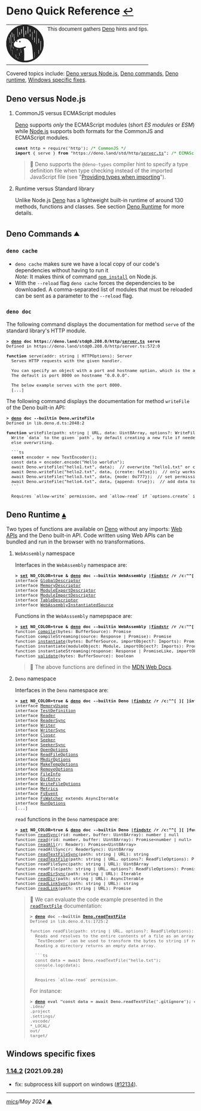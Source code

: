 # <span id="top">Deno Quick Reference</span> <span style="font-size:90%;">[↩](README.md#top)</span>

<table style="font-family:Helvetica,Arial;line-height:1.6;">
  <tr>
  <td style="border:0;padding:0 10px 0 0;min-width:100px;"><a href="https://deno.land/" rel="external"><img style="border:0;" src="./docs/images/deno.svg" width="100" alt="Deno project"/></a></td>
  <td style="border:0;padding:0;vertical-align:text-top;">This document gathers <a href="https://deno.land/" rel="external">Deno</a> hints and tips.
  </td>
  </tr>
</table>

Covered topics include: [Deno versus Node.js](#nodejs), [Deno commands](#commands), [Deno runtime](#runtime), [Windows specific fixes](#fixes).

## <span id="nodejs">Deno versus Node.js</span>
<!--
https://alanstorm.com/comparing-a-deno-and-node-js-hello-world-program/
-->
1. CommonJS versus ECMAScript modules

   <a href="https://deno.land/manual/node#interoperating-with-node-and-npm" rel="external">Deno</a> supports <i>only</i> the ECMAScript modules (short <i>ES modules</i> or <i>ESM</i>) while <a href="https://nodejs.org/" rel="external">Node.js</a> supports both formats for the CommonJS and ECMAScript modules.

   <pre style="font-size:80%;">
   <b>const</b> http = require('http'); <span style="color:green;">/* CommonJS */</span>
   <b>import</b> { serve } <b>from</b> "https://deno.land/std/http/<a href="https://deno.land/std/http/server.ts" rel="external">server.ts</a>"; <span style="color:green;">/* ECMAScript */</span>
   </pre>

   > **:mag_right:** Deno supports the `@deno-types` compiler hint to specify a type definition file when type checking instead of the imported JavaScript file (see "[Providing types when importing](https://deno.land/manual@v1.21.0/typescript/types#providing-types-when-importing)").

2. Runtime versus Standard library

   Unlike Node.js <a href="https://deno.land/">Deno</a> has a lightweight built-in runtime of around 130 methods, functions and classes. See section [Deno Runtime](#runtime) for more details.

## <span id="commands">Deno Commands</span> <sup><sub>[**&#9650;**](#top)</sub></sup>

### **`deno cache`**

- `deno cache` makes sure we have a local copy of our code's dependencies without having to run it<br/><i>Note</i>: It makes think of command [`npm install`](https://docs.npmjs.com/cli/v7/commands/npm-install) on Node.js.
- With the `--reload` flag `deno cache` forces the dependencies to
be downloaded. A comma-separated list of modules that must be reloaded can be sent as
a parameter to the `--reload` flag.

### **`deno doc`**

The following command displays the documentation for method `serve` of the standard library's HTTP module.

<pre style="font-size:80%;">
<b>&gt; <a href="https://deno.land/manual/getting_started/command_line_interface">deno</a> doc https://deno.land/std@0.208.0/http/<a href="https://deno.land/std@0.208.0/http/server.ts">server.ts</a> serve</b>
Defined in https://deno.land/std@0.208.0/http/server.ts:572:0

<b>function</b> serve(addr: string | HTTPOptions): Server
  Serves HTTP requests with the given handler.

  You can specify an object with a port and hostname option, which is the address to listen on.
  The default is port 8000 on hostname "0.0.0.0".

  The below example serves with the port 8000.
  [...]
</pre>

The following command displays the documentation for method `writeFile` of the Deno built-in API:

<pre style="font-size:80%;">
<b>&gt; <a href="https://deno.land/manual/getting_started/command_line_interface">deno</a> doc --builtin Deno.writeFile</b>
Defined in lib.deno.d.ts:2048:2

<b>function</b> writeFile(path: string | URL, data: Uint8Array, options?: WriteFileOptions): Promise<void>
  Write `data` to the given `path`, by default creating a new file if needed,
  else overwriting.

  ```ts
  <b>const</b> encoder = new TextEncoder();
  const data = encoder.encode("Hello world\n");
  await Deno.writeFile("hello1.txt", data);  // overwrite "hello1.txt" or create it
  await Deno.writeFile("hello2.txt", data, {create: false});  // only works if "hello2.txt" exists
  await Deno.writeFile("hello3.txt", data, {mode: 0o777});  // set permissions on new file
  await Deno.writeFile("hello4.txt", data, {append: true});  // add data to the end of the file
  ```

  Requires `allow-write` permission, and `allow-read` if `options.create` is `false`.
</pre>

## <span id="runtime">Deno Runtime</span> [**&#x25B4;**](#top)

<!-- Deno Web Development, p.59 -->
Two types of functions are available on [Deno][deno_land] without any imports: [Web APIs](https://developer.mozilla.org/en-US/docs/Web/API) and the Deno built-in API. Code written using Web APIs can be bundled and run in the browser with no transformations.

1. `WebAssembly` namespace

   Interfaces in the `WebAssembly` namespace are:
   <pre style="font-size:80%;">
   <b>&gt; <a href="https://docs.microsoft.com/en-us/windows-server/administration/windows-commands/set_1">set</a> NO_COLOR=true & <a href="https://deno.land/manual/getting_started/command_line_interface">deno</a> doc --builtin WebAssembly |<a href="https://docs.microsoft.com/en-us/windows-server/administration/windows-commands/findstr" rel="external">findstr</a> /r /c:"^[ ][ ]interface"</b>
   interface <a href="https://deno.land/api?s=WebAssembly.GlobalDescriptor" rel="external">GlobalDescriptor</a>
   interface <a href="https://deno.land/api?s=WebAssembly.MemoryDescriptor" rel="external">MemoryDescriptor</a>
   interface <a href="https://deno.land/api?s=WebAssembly.ModuleExportDescriptor" rel="external">ModuleExportDescriptor</a>
   interface <a href="https://deno.land/api?s=WebAssembly.ModuleImportDescriptor" rel="external">ModuleImportDescriptor</a>
   interface <a href="https://deno.land/api?s=WebAssembly.TableDescriptor" rel="external">TableDescriptor</a>
   interface <a href="https://deno.land/api?s=WebAssembly.WebAssemblyInstantiatedSource" rel="external">WebAssemblyInstantiatedSource</a>
   </pre>

   Functions in the `WebAsssembly` namepspace are:
   <pre style="font-size:80%;">
   <b>&gt; <a href="https://docs.microsoft.com/en-us/windows-server/administration/windows-commands/set_1">set</a> NO_COLOR=true & <a href="https://deno.land/manual/getting_started/command_line_interface">deno</a> doc --builtin WebAssembly |<a href="https://docs.microsoft.com/en-us/windows-server/administration/windows-commands/findstr">findstr</a> /r /c:"^[ ][ ]function"</b>
   function <a href="https://deno.land/api?s=WebAssembly.compile" rel="external">compile</a>(bytes: BufferSource): Promise<Module>
   function compileStreaming(source: Response | Promise<Response>): Promise<Module>
   function <a href="https://deno.land/api?s=WebAssembly.instantiate" rel="external">instantiate</a>(bytes: BufferSource, importObject?: Imports): Promise<WebAssemblyInstantiatedSource>
   function instantiate(moduleObject: Module, importObject?: Imports): Promise<Instance>
   function instantiateStreaming(response: Response | PromiseLike<Response>, importObject?: Imports): Promise<WebAssemblyInstantiatedSource>
   function <a href="https://deno.land/api?s=WebAssembly.validate" rel="external">validate</a>(bytes: BufferSource): boolean
   </pre>
   > **:mag_right:** The above functions are defined in the [MDN Web Docs](https://developer.mozilla.org/en-US/docs/Web/JavaScript/Reference/Global_Objects/WebAssembly#static_methods).

2. `Deno` namespace

   Interfaces in the `Deno` namespace are:
   <pre style="font-size:80%;">
   <b>&gt; <a href="https://docs.microsoft.com/en-us/windows-server/administration/windows-commands/set_1">set</a> NO_COLOR=true & <a href="https://deno.land/manual/getting_started/command_line_interface">deno</a> doc --builtin Deno |<a href="https://docs.microsoft.com/en-us/windows-server/administration/windows-commands/findstr">findstr</a> /r /c:"^[ ][ ]interface"</b>
   interface <a href="https://deno.land/api?s=Deno.memoryUsage">MemoryUsage</a>
   interface <a href="https://deno.land/api?s=Deno.TestDefinition" rel="external">TestDefinition</a>
   interface <a href="https://deno.land/api?s=Deno.Reader" rel="external">Reader</a>
   interface <a href="https://deno.land/api?s=Deno.ReaderSync" rel="external">ReaderSync</a>
   interface <a href="https://deno.land/api?s=Deno.Writer" rel="external">Writer</a>
   interface <a href="https://deno.land/api?s=Deno.WriterSync">WriterSync</a>
   interface <a href="https://deno.land/api?s=Deno.Close">Closer</a>
   interface <a href="https://deno.land/api?s=Deno.Seeker">Seeker</a>
   interface <a href="https://deno.land/api?s=Deno.SeekerSync">SeekerSync</a>
   interface <a href="https://deno.land/api?s=Deno.OpenOptions">OpenOptions</a>
   interface <a href="https://deno.land/api?s=Deno.ReadFileOptions">ReadFileOptions</a>
   interface <a href="https://deno.land/api?s=Deno.MkdirOptions">MkdirOptions</a>
   interface <a href="https://deno.land/api?s=Deno.MakeTempOptions">MakeTempOptions</a>
   interface <a href="https://deno.land/api?s=Deno.RemoveOptions">RemoveOptions</a>
   interface <a href="https://deno.land/api?s=Deno.FileInfo">FileInfo</a>
   interface <a href="https://deno.land/api?s=Deno.DirEntry">DirEntry</a>
   interface <a href="https://deno.land/api?s=Deno.WriteFileOptions">WriteFileOptions</a>
   interface <a href="https://deno.land/api?s=Deno.Metrics" rel="external">Metrics</a>
   interface <a href="https://deno.land/api?s=Deno.FsEvent" rel="external">FsEvent</a>
   interface <a href="https://deno.land/api?s=Deno.FsWatcher" rel="external">FsWatcher</a> extends AsyncIterable<FsEvent>
   interface <a href="https://deno.land/api?s=Deno.RunOptions" rel="external">RunOptions</a>
   [...]
   </pre>

   `read` functions in the `Deno` namespace are:
   <pre style="font-size:80%;">
   <b>&gt; <a href="https://docs.microsoft.com/en-us/windows-server/administration/windows-commands/set_1">set</a> NO_COLOR=true & <a href="https://deno.land/manual/getting_started/command_line_interface">deno</a> doc --builtin Deno |<a href="https://docs.microsoft.com/en-us/windows-server/administration/windows-commands/findstr">findstr</a> /r /c:"^[ ][ ]function read"</b>
   function <a href="https://deno.land/api?s=Deno.readSync" rel="external">readSync</a>(rid: number, buffer: Uint8Array): number | null
   function <a href="https://deno.land/api?s=Deno.read" rel="external">read</a>(rid: number, buffer: Uint8Array): Promise&lt;number | null&gt;
   function <a href="https://deno.land/std/streams/read_all.ts?s=readAll">readAll</a>(r: Reader): Promise&lt;Uint8Array&gt;
   function readAllSync(r: ReaderSync): Uint8Array
   function <a href="https://deno.land/api?s=Deno.readTextFileSync">readTextFileSync</a>(path: string | URL): string
   function <a href="https://deno.land/api?s=Deno.readTextFile">readTextFile</a>(path: string | URL, options?: ReadFileOptions): Promise<string>
   function readFileSync(path: string | URL): Uint8Array
   function readFile(path: string | URL, options?: ReadFileOptions): Promise<Uint8Array>
   function <a href="https://deno.land/api?s=Deno.readDirSync">readDirSync</a>(path: string | URL): Iterable<DirEntry>
   function <a href="https://deno.land/api?s=Deno.readDir">readDir</a>(path: string | URL): AsyncIterable<DirEntry>
   function <a href="https://deno.land/api?s=Deno.readLinkSync">readLinkSync</a>(path: string | URL): string
   function <a href="https://deno.land/api?s=Deno.readLink">readLink</a>(path: string | URL): Promise<string>
   </pre>
   > **:mag_right:** We can evaluate the code example presented in the [`readTextFile`](https://doc.deno.land/builtin/stable#Deno.readTextFile) documentation: 
   > <pre style="font-size:80%;">
   > <b>&gt; <a href="https://deno.land/manual/getting_started/command_line_interface" rel="external">deno</a> doc --builtin <a href="https://doc.deno.land/builtin/stable#Deno.readTextFile">Deno.readTextFile</a></b>
   > Defined in lib.deno.d.ts:1725:2
   >&nbsp;
   > function readFile(path: string | URL, options?: ReadFileOptions):  Promise<Uint8Array>
   >   Reads and resolves to the entire contents of a file as an array of bytes.
   >   `TextDecoder` can be used to transform the bytes to string if required.
   >   Reading a directory returns an empty data array.
   >&nbsp;
   >   ```ts
   >   const data = await Deno.readTextFile("hello.txt");
   >   console.log(data);
   >    ```
   >&nbsp;
   >   Requires `allow-read` permission.
   > </pre>
   > For instance:
   > <pre style="font-size:80%;">
   > <b>&gt; <a href="https://deno.land/manual/getting_started/command_line_interface" rel="external">deno</a> eval "const data = await Deno.readTextFile('.gitignore'); console.log(data);"</b>
   > .idea/
   > .project
   > .settings/
   > .vscode/
   > *_LOCAL/
   > out/
   > target/
   > </pre>

## <span id="win_fixes">Windows specific fixes</span>

### [**1.14.2**](https://github.com/denoland/deno/releases/tag/v1.14.2) (2021.09.28)

- fix: subprocess kill support on windows ([#12134](https://github.com/denoland/deno/pull/12134)).

***

*[mics](https://lampwww.epfl.ch/~michelou/)/May 2024* [**&#9650;**](#top)
<span id="bottom">&nbsp;</span>

<!-- link refs -->

[deno_land]: https://deno.land/
